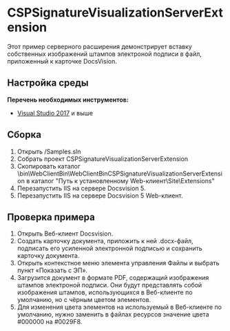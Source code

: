﻿# CSPSignatureVisualizationServerExtension

Этот пример серверного расширения демонстрирует вставку собственных изображений штампов электроной подписи в файл, приложенный к карточке DocsVision.

## Настройка среды

**Перечень необходимых инструментов:** 
* [Visual Studio 2017](https://www.visualstudio.com) и выше

## Сборка

1. Открыть /Samples.sln
2. Собрать проект CSPSignatureVisualizationServerExtension
3. Скопировать каталог \bin\WebClientBin\WebClientBinCSPSignatureVisualizationServerExtension в каталог "Путь к установленному Web-клиент\Site\Extensions"
4. Перезапустить IIS на сервере Docsvision 5.
5. Перезапустить IIS на сервере Docsvision 5 Web-клиент.

## Проверка примера

1. Открыть Веб-клиент Docsvision.
2. Создать карточку документа, приложить к ней .docx-файл, подписать его усиленной электронной подписью и сохранить карточку документа.
3. Открыть контекстное меню элемента управления Файлы и выбрать пункт «Показать с ЭП».
4. Загрузится документ в формате PDF, содержащий изображения штампов электроной подписи. Они будут представлять собой изображения штампов, использующихся в Веб-клиенте по умолчанию, но с чёрным цветом элементов.
5. Для изменения цвета элементов на ислользуемый в Веб-клиенте по умолчанию, нужно заменить в файлах ресурсов значение цвета #000000 на #0029F8.